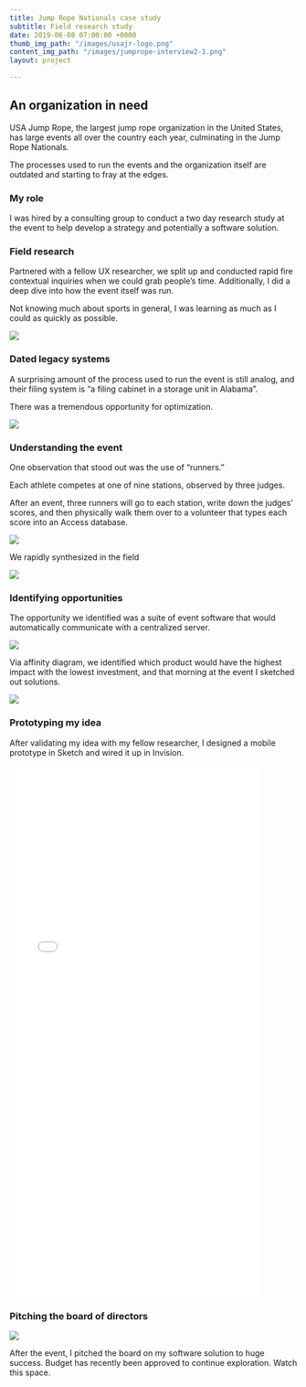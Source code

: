 ```yaml
---
title: Jump Rope Nationals case study
subtitle: Field research study
date: 2019-06-08 07:00:00 +0000
thumb_img_path: "/images/usajr-logo.png"
content_img_path: "/images/jumprope-interview2-1.png"
layout: project

---
```

## An organization in need

USA Jump Rope, the largest jump rope organization in the United States, has large events all over the country each year, culminating in the Jump Rope Nationals.

The processes used to run the events and the organization itself are outdated and starting to fray at the edges.

### My role

I was hired by a consulting group to conduct a two day research study at the event to help develop a strategy and potentially a software solution.

### Field research

Partnered with a fellow UX researcher, we split up and conducted rapid fire contextual inquiries when we could grab people’s time. Additionally, I did a deep dive into how the event itself was run.

Not knowing much about sports in general, I was learning as much as I could as quickly as possible.

![](/images/jumprope-interview1.png)

### Dated legacy systems

A surprising amount of the process used to run the event is still analog, and their filing system is “a filing cabinet in a storage unit in Alabama”. 

There was a tremendous opportunity for optimization.

![](/images/jumprope-interview2-1.png)

### Understanding the event

One observation that stood out was the use of “runners.”

Each athlete competes at one of nine stations, observed by three judges.

After an event, three runners will go to each station, write down the judges’ scores, and then physically walk them over to a volunteer that types each score into an Access database.

![](/images/runners.png)

We rapidly synthesized in the field

![](/images/jumprope-synthesis.png)

### Identifying opportunities

The opportunity we identified was a suite of event software that would automatically communicate with a centralized server. 

![](/images/eventsoftware.png)

Via affinity diagram, we identified which product would have the highest impact with the lowest investment, and that morning at the event I sketched out solutions.

![](/images/sketch-app.png)

### Prototyping my idea

After validating my idea with my fellow researcher, I designed a mobile prototype in Sketch and wired it up in Invision.

<iframe width="438" height="930" src="//invis.io/BKSR9I2AHU4" frameborder="0" allowfullscreen></iframe>

### Pitching the board of directors

![](/images/jumprope-pitch.png)

After the event, I pitched the board on my software solution to huge success. Budget has recently been approved to continue exploration. Watch this space.